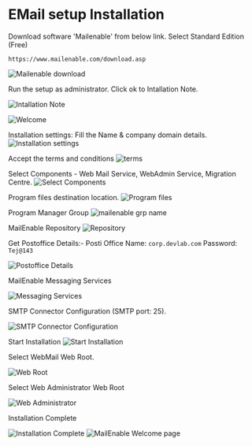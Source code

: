 # EMail setup Installation

Download software 'Mailenable' from below link. Select Standard Edition (Free)

```
https://www.mailenable.com/download.asp
```

![Mailenable download](https://github.com/NallaTeja/CyberArk-PAS/assets/145950340/c633328c-0d56-4562-a857-43535e34c3d4)

Run the setup as administrator. Click ok to Intallation Note.

![Intallation Note](https://github.com/NallaTeja/CyberArk-PAS/assets/145950340/7fe92f51-9592-4c57-a047-1a501a1a20be)

![Welcome](https://github.com/NallaTeja/CyberArk-PAS/assets/145950340/d5520e4d-8251-46cf-91a8-185d35f32bbd)

Installation settings: Fill the Name & company domain details.
![Installation settings](https://github.com/NallaTeja/CyberArk-PAS/assets/145950340/c1d294d9-d7ea-448f-a6f7-1a30553e284f)

Accept the terms and conditions
![terms](https://github.com/NallaTeja/CyberArk-PAS/assets/145950340/9d041640-3292-4a8c-a129-7c0e832d241a)

Select Components - Web Mail Service, WebAdmin Service, Migration Centre.
![Select Components](https://github.com/NallaTeja/CyberArk-PAS/assets/145950340/f941c9dc-d48f-412f-ad01-08b6ee8a9ed4)

Program files destination location.
![Program files](https://github.com/NallaTeja/CyberArk-PAS/assets/145950340/3a0e3b56-b4d2-4ec7-8f68-0a4fa188ab27)

Program Manager Group
![mailenable grp name](https://github.com/NallaTeja/CyberArk-PAS/assets/145950340/f5d4c0e7-6426-492a-8531-9efd10b30171)

MailEnable Repository
![Repository](https://github.com/NallaTeja/CyberArk-PAS/assets/145950340/4d1f7813-a16b-4405-a9bb-e6070eb6eba4)

Get Postoffice Details:-
Posti Office Name: `corp.devlab.com`
Password: `Tej@143`

![Postoffice Details](https://github.com/NallaTeja/CyberArk-PAS/assets/145950340/758184c6-a46a-48e8-b27d-1498bd877222)

MailEnable Messaging Services 

![Messaging Services](https://github.com/NallaTeja/CyberArk-PAS/assets/145950340/2c7aae4c-0293-4685-932d-7767e19a9fe2)

SMTP Connector Configuration (SMTP port: 25).

![SMTP Connector Configuration](https://github.com/NallaTeja/CyberArk-PAS/assets/145950340/7a46c9a5-3847-44bb-b173-8a9da454eecc)

Start Installation
![Start Installation](https://github.com/NallaTeja/CyberArk-PAS/assets/145950340/b0dfbafb-ddaf-42a3-8fb1-abc3354b3f2c)

Select WebMail Web Root.

![Web Root](https://github.com/NallaTeja/CyberArk-PAS/assets/145950340/f89db89b-5921-4e40-95e0-57aae83efa6e)

Select Web Administrator Web Root

![Web Administrator](https://github.com/NallaTeja/CyberArk-PAS/assets/145950340/2a4155bd-0e91-4c5b-af2a-f74f52d22d99)

Installation Complete

![Installation Complete](https://github.com/NallaTeja/CyberArk-PAS/assets/145950340/86b04c77-6070-4d5e-a26b-a912e349a251)
![MailEnable Welcome page](https://github.com/NallaTeja/CyberArk-PAS/assets/145950340/9be558a4-c884-4a99-8b18-98f4d8f0e96f)

